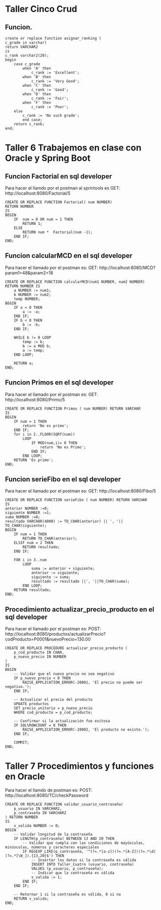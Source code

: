 # Taller Cinco Crud
## Funcion.

```
create or replace function asignar_ranking (
c_grade in varchar)
return VARCHAR2
is
c_rank varchar2(20);
begin
    case c_grade
        when 'A' then
            c_rank := 'Excellent';
        when 'B' then
            c_rank := 'Very Good';
        when 'C' then
            c_rank := 'Good';
        when 'D' then
            c_rank := 'Fair';
        when 'F' then
            c_rank := 'Poor';
    else
        c_rank := 'No such grade';
        end case;
    return c_rank;
end;
```
# Taller 6 Trabajemos en clase con Oracle y Spring Boot

## Funcion Factorial en sql developer
Para hacer el llamdo por el postman al sprintools es 
GET: http://localhost:8080/Factorial/5
```
CREATE OR REPLACE FUNCTION Factorial( num NUMBER)
RETURN NUMBER
IS
BEGIN
    IF  num = 0 OR num = 1 THEN
        RETURN 1;
    ELSE 
        RETURN num *  Factorial(num -1);
    END IF;
END;
```

## Funcion calcularMCD en el sql developer
Para hacer el llamado por el postman es:
GET: http://localhost:8080/MCD?param1=48&param2=18
```
CREATE OR REPLACE FUNCTION calcularMCD(num1 NUMBER, num2 NUMBER) 
RETURN NUMBER IS
    a NUMBER := num1;
    b NUMBER := num2;
    temp NUMBER;
BEGIN
    IF a < 0 THEN
        a := -a;
    END IF;
    IF b < 0 THEN
        b := -b;
    END IF;

    WHILE b != 0 LOOP
        temp := b;
        b := a MOD b;
        a := temp;
    END LOOP;

    RETURN a;
END;
```

## Funcion Primos en el sql developer
Para hacer el llamado por el postman es:
GET: http://localhost:8080/Primo/5
```
CREATE OR REPLACE FUNCTION Primos ( num NUMBER) RETURN VARCHAR
IS
BEGIN
    IF num = 1 THEN
        return 'No es primo';
    END IF;
    for i in 2..FLOOR(SQRT(num))
        LOOP
            IF MOD(num,i)= 0 THEN
                return 'No es Primo';
            END IF;
        END LOOP;
    RETURN 'Es primo';
END;
```
## Funcion serieFibo en el sql developer
Para hacer el llamado por el postman es:
GET: http://localhost:8080/Fibo/5
```
CREATE OR REPLACE FUNCTION serieFibo ( num NUMBER) RETURN VARCHAR
IS
anterior NUMBER :=0;
siguiente NUMBER :=1;
suma NUMBER :=0;
resultado VARCHAR(4000) := TO_CHAR(anterior) || ', '|| TO_CHAR(siguiente);
BEGIN
    IF num = 1 THEN
        RETURN TO_CHAR(anterior);
    ELSIF num = 2 THEN
        RETURN resultado;
    END IF;
    
    FOR i in 3..num
        LOOP
            suma := anterior + siguiente;
            anterior := siguiente;
            siguiente := suma;
            resultado := resultado ||', '||TO_CHAR(suma);
        END LOOP;
    RETURN resultado;
END;
```
## Procedimiento actualizar_precio_producto en el sql developer
Para hacer el llamado por el postman es:
POST: http://localhost:8080/productos/actualizarPrecio?codProducto=P0001&nuevoPrecio=130.00
```
CREATE OR REPLACE PROCEDURE actualizar_precio_producto (
    p_cod_producto IN CHAR, 
    p_nuevo_precio IN NUMBER
) 
IS
BEGIN
    -- Validar que el nuevo precio no sea negativo
    IF p_nuevo_precio < 0 THEN
        RAISE_APPLICATION_ERROR(-20001, 'El precio no puede ser negativo.');
    END IF;

    -- Actualizar el precio del producto
    UPDATE productos
    SET precio_unitario = p_nuevo_precio
    WHERE cod_producto = p_cod_producto;

    -- Confirmar si la actualización fue exitosa
    IF SQL%ROWCOUNT = 0 THEN
        RAISE_APPLICATION_ERROR(-20002, 'El producto no existe.');
    END IF;
    
    COMMIT;
END;
```
# Taller 7 Procedimientos y funciones en Oracle
Para hacer el llamdo de postman es:
POST: http://localhost:8080/TC/checkPassword
```
CREATE OR REPLACE FUNCTION validar_usuario_contraseña(
    p_usuario IN VARCHAR2,
    p_contraseña IN VARCHAR2
) RETURN NUMBER
IS
    v_valida NUMBER := 0;
BEGIN
    -- Validar longitud de la contraseña
    IF LENGTH(p_contraseña) BETWEEN 13 AND 20 THEN
        -- Validar que cumpla con las condiciones de mayúsculas, minúsculas, números y caracteres especiales
        IF REGEXP_LIKE(p_contraseña, '^(?=.*[a-z])(?=.*[A-Z])(?=.*\d)(?=.*[\W_]).{13,20}$') THEN
            -- Insertar los datos si la contraseña es válida
            INSERT INTO Taller_Cuatro (usuario, contraseña)
            VALUES (p_usuario, p_contraseña);
            -- Indicar que la contraseña es válida
            v_valida := 1;
        END IF;
    END IF;
    
    -- Retornar 1 si la contraseña es válida, 0 si no
    RETURN v_valida;
END;

```
